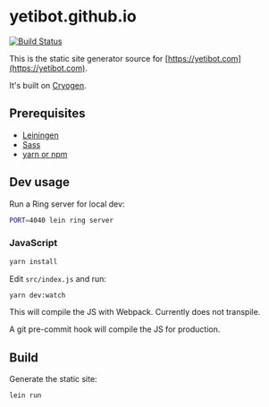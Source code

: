 # yetibot.github.io

[![Build Status](https://travis-ci.org/yetibot/yetibot.github.io.svg?branch=source)](https://travis-ci.org/yetibot/yetibot.github.io)

This is the static site generator source for
[https://yetibot.com](https://yetibot.com).

It's built on [Cryogen](http://cryogenweb.org/).

## Prerequisites

- [Leiningen](https://github.com/technomancy/leiningen)
- [Sass](https://sass-lang.com/install)
- [yarn or npm](https://yarnpkg.com/en/)

## Dev usage

Run a Ring server for local dev:

```bash
PORT=4040 lein ring server
```

### JavaScript

```bash
yarn install
```

Edit `src/index.js` and run:

```bash
yarn dev:watch
```

This will compile the JS with Webpack. Currently does not transpile.

A git pre-commit hook will compile the JS for production.

## Build

Generate the static site:

```bash
lein run
```
